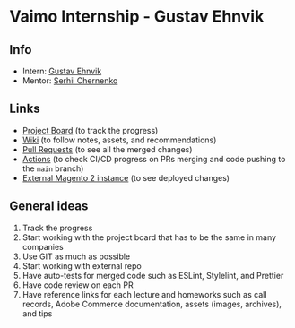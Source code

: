 # Vaimo Internship - Gustav Ehnvik

## Info

- Intern: [Gustav Ehnvik](https://github.com/Ehnvik)
- Mentor: [Serhii Chernenko](https://github.com/serhii-chernenko)

## Links

- [Project Board](https://github.com/users/serhii-chernenko/projects/2) (to track the progress)
- [Wiki](https://github.com/serhii-chernenko/gustav-vaimo-internship/wiki) (to follow notes, assets, and recommendations)
- [Pull Requests](https://github.com/serhii-chernenko/gustav-vaimo-internship/pulls) (to see all the merged changes)
- [Actions](https://github.com/serhii-chernenko/gustav-vaimo-internship/actions) (to check CI/CD progress on PRs merging and code pushing to the `main` branch)
- [External Magento 2 instance](https://gustav-vaimo-internship.chernenko.work/) (to see deployed changes)

## General ideas

1. Track the progress
2. Start working with the project board that has to be the same in many companies
3. Use GIT as much as possible
4. Start working with external repo
5. Have auto-tests for merged code such as ESLint, Stylelint, and Prettier
6. Have code review on each PR
7. Have reference links for each lecture and homeworks such as call records, Adobe Commerce documentation, assets (images, archives), and tips
